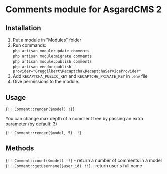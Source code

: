 # Comments module for AsgardCMS 2

## Installation

1. Put a module in "Modules" folder  
2. Run commands:  
`php artisan module:update comments`  
`php artisan module:migrate comments`  
`php artisan module:publish comments`  
`php artisan vendor:publish --provider="Greggilbert\Recaptcha\RecaptchaServiceProvider"`  
3. Add `RECAPTCHA_PUBLIC_KEY` and `RECAPTCHA_PRIVATE_KEY` in `.env` file  
4. Give permissions to the module.

## Usage

`{!! Comment::render($model) !}}`

You can change max depth of a comment tree by passing an extra parameter (by default: 3)

`{!! Comment::render($model, 5) !!}`

## Methods

`{!! Comment::count($model) !!}` - return a number of comments in a model
`{!! Comment::getUsername($user_id) !!}` - return user's full name

